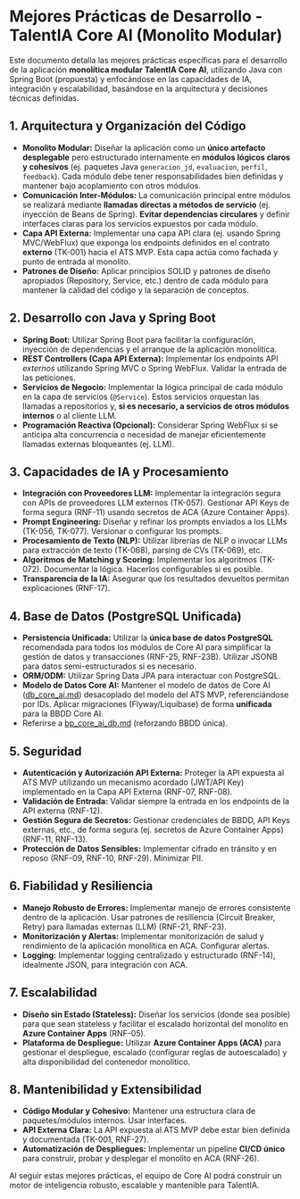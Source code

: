 # Mejores Prácticas de Desarrollo - TalentIA Core AI (Monolito Modular)

 Este documento detalla las mejores prácticas específicas para el desarrollo de la aplicación **monolítica modular** **TalentIA Core AI**, utilizando Java con Spring Boot (propuesta) y enfocándose en las capacidades de IA, integración y escalabilidad, basándose en la arquitectura y decisiones técnicas definidas.

 ## 1. Arquitectura y Organización del Código

 - **Monolito Modular:** Diseñar la aplicación como un **único artefacto desplegable** pero estructurado internamente en **módulos lógicos claros y cohesivos** (ej. paquetes Java `generacion_jd`, `evaluacion`, `perfil`, `feedback`). Cada módulo debe tener responsabilidades bien definidas y mantener bajo acoplamiento con otros módulos.
 - **Comunicación Inter-Módulos:** La comunicación principal entre módulos se realizará mediante **llamadas directas a métodos de servicio** (ej. inyección de Beans de Spring). **Evitar dependencias circulares** y definir interfaces claras para los servicios expuestos por cada módulo.
 - **Capa API Externa:** Implementar una capa API clara (ej. usando Spring MVC/WebFlux) que exponga los endpoints definidos en el contrato **externo** (TK-001) hacia el ATS MVP. Esta capa actúa como fachada y punto de entrada al monolito.
 - **Patrones de Diseño:** Aplicar principios SOLID y patrones de diseño apropiados (Repository, Service, etc.) dentro de cada módulo para mantener la calidad del código y la separación de conceptos.

 ## 2. Desarrollo con Java y Spring Boot

 - **Spring Boot:** Utilizar Spring Boot para facilitar la configuración, inyección de dependencias y el arranque de la aplicación monolítica.
 - **REST Controllers (Capa API Externa):** Implementar los endpoints API *externos* utilizando Spring MVC o Spring WebFlux. Validar la entrada de las peticiones.
 - **Servicios de Negocio:** Implementar la lógica principal de cada módulo en la capa de servicios (`@Service`). Estos servicios orquestan las llamadas a repositorios y, **si es necesario, a servicios de otros módulos internos** o al cliente LLM.
 - **Programación Reactiva (Opcional):** Considerar Spring WebFlux si se anticipa alta concurrencia o necesidad de manejar eficientemente llamadas externas bloqueantes (ej. LLM).

 ## 3. Capacidades de IA y Procesamiento

 - **Integración con Proveedores LLM:** Implementar la integración segura con APIs de proveedores LLM externos (TK-057). Gestionar API Keys de forma segura (RNF-11) usando secretos de ACA (Azure Container Apps).
 - **Prompt Engineering:** Diseñar y refinar los prompts enviados a los LLMs (TK-056, TK-077). Versionar o configurar los prompts.
 - **Procesamiento de Texto (NLP):** Utilizar librerías de NLP o invocar LLMs para extracción de texto (TK-068), parsing de CVs (TK-069), etc.
 - **Algoritmos de Matching y Scoring:** Implementar los algoritmos (TK-072). Documentar la lógica. Hacerlos configurables si es posible.
 - **Transparencia de la IA:** Asegurar que los resultados devueltos permitan explicaciones (RNF-17).

 ## 4. Base de Datos (PostgreSQL Unificada)

 - **Persistencia Unificada:** Utilizar la **única base de datos PostgreSQL** recomendada para todos los módulos de Core AI para simplificar la gestión de datos y transacciones (RNF-25, RNF-23B). Utilizar JSONB para datos semi-estructurados si es necesario.
 - **ORM/ODM:** Utilizar Spring Data JPA para interactuar con PostgreSQL.
 - **Modelo de Datos Core AI:** Mantener el modelo de datos de Core AI ([db_core_ai.md](../db/db_core_ai.md)) desacoplado del modelo del ATS MVP, referenciándose por IDs. Aplicar migraciones (Flyway/Liquibase) de forma **unificada** para la BBDD Core AI.
 - Referirse a [bp_core_ai_db.md](../best_practices/bp_core_ai_db.md) (reforzando BBDD única).

 ## 5. Seguridad

 - **Autenticación y Autorización API Externa:** Proteger la API expuesta al ATS MVP utilizando un mecanismo acordado (JWT/API Key) implementado en la Capa API Externa (RNF-07, RNF-08).
 - **Validación de Entrada:** Validar siempre la entrada en los endpoints de la API externa (RNF-12).
 - **Gestión Segura de Secretos:** Gestionar credenciales de BBDD, API Keys externas, etc., de forma segura (ej. secretos de Azure Container Apps) (RNF-11, RNF-13).
 - **Protección de Datos Sensibles:** Implementar cifrado en tránsito y en reposo (RNF-09, RNF-10, RNF-29). Minimizar PII.

 ## 6. Fiabilidad y Resiliencia

 - **Manejo Robusto de Errores:** Implementar manejo de errores consistente dentro de la aplicación. Usar patrones de resiliencia (Circuit Breaker, Retry) para llamadas externas (LLM) (RNF-21, RNF-23).
 - **Monitorización y Alertas:** Implementar monitorización de salud y rendimiento de la aplicación monolítica en ACA. Configurar alertas.
 - **Logging:** Implementar logging centralizado y estructurado (RNF-14), idealmente JSON, para integración con ACA.

 ## 7. Escalabilidad

 - **Diseño sin Estado (Stateless):** Diseñar los servicios (donde sea posible) para que sean stateless y facilitar el escalado horizontal del monolito en **Azure Container Apps** (RNF-05).
 - **Plataforma de Despliegue:** Utilizar **Azure Container Apps (ACA)** para gestionar el despliegue, escalado (configurar reglas de autoescalado) y alta disponibilidad del contenedor monolítico.

 ## 8. Mantenibilidad y Extensibilidad

 - **Código Modular y Cohesivo:** Mantener una estructura clara de paquetes/módulos internos. Usar interfaces.
 - **API Externa Clara:** La API expuesta al ATS MVP debe estar bien definida y documentada (TK-001, RNF-27).
 - **Automatización de Despliegues:** Implementar un pipeline **CI/CD único** para construir, probar y desplegar el monolito en ACA (RNF-26).

 Al seguir estas mejores prácticas, el equipo de Core AI podrá construir un motor de inteligencia robusto, escalable y mantenible para TalentIA.